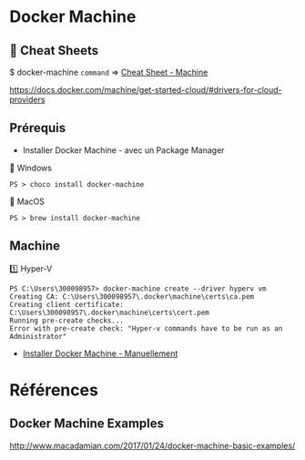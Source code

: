 # Docker Machine

## :whale: Cheat Sheets

$ docker-machine `command` => [Cheat Sheet - Machine](http://files.zeroturnaround.com/pdf/zt_docker_cheat_sheet.pdf)

https://docs.docker.com/machine/get-started-cloud/#drivers-for-cloud-providers

## Prérequis

* Installer Docker Machine - avec un Package Manager

:pushpin: Windows

```
PS > choco install docker-machine
```

:pushpin: MacOS

```
PS > brew install docker-machine
```

## Machine

:one: Hyper-V

```
PS C:\Users\300098957> docker-machine create --driver hyperv vm
Creating CA: C:\Users\300098957\.docker\machine\certs\ca.pem
Creating client certificate: C:\Users\300098957\.docker\machine\certs\cert.pem
Running pre-create checks...
Error with pre-create check: "Hyper-v commands have to be run as an Administrator"
```


* [Installer Docker Machine - Manuellement](https://docs.docker.com/v17.09/machine/install-machine/)   






# Références 

## Docker Machine Examples

http://www.macadamian.com/2017/01/24/docker-machine-basic-examples/

